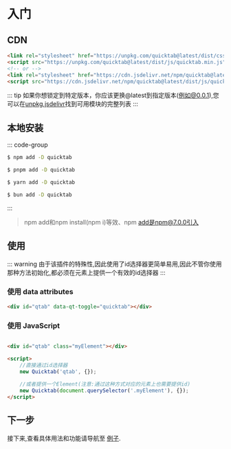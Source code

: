 # 入门



## CDN


```html
<link rel="stylesheet" href="https://unpkg.com/quicktab@latest/dist/css/quicktab.min.css"/>
<script src="https://unpkg.com/quicktab@latest/dist/js/quicktab.min.js"></script>
<!-- or -->
<link rel="stylesheet" href="https://cdn.jsdelivr.net/npm/quicktab@latest/dist/css/quicktab.min.css"/>
<script src="https://cdn.jsdelivr.net/npm/quicktab@latest/dist/js/quicktab.min.js"></script>
```

::: tip
如果你想锁定到特定版本，你应该更换@latest到指定版本(例如@0.0.1),您可以在[unpkg](https://unpkg.com/quicktab@latest/dist/),[jsdelivr](https://cdn.jsdelivr.net/npm/quicktab@latest/dist/)找到可用模块的完整列表
:::


## 本地安装

::: code-group

```sh [npm]
$ npm add -D quicktab
```

```sh [pnpm]
$ pnpm add -D quicktab
```

```sh [yarn]
$ yarn add -D quicktab
```

```sh [bun]
$ bun add -D quicktab
```

:::

> npm add和npm install(npm i)等效、npm add是npm@7.0.0引入

## 使用

::: warning
由于该插件的特殊性,因此使用了id选择器更简单易用,因此不管你使用那种方法初始化,都必须在元素上提供一个有效的id选择器
:::

### 使用 data attributes

```html
<div id="qtab" data-qt-toggle="quicktab"></div>
```

### 使用 JavaScript




```html

<div id="qtab" class="myElement"></div>

<script>
    //直接通过id选择器
    new Quicktab('qtab', {});
    
    //或者提供一个Element(注意:通过这种方式对应的元素上也需要提供id)
    new Quicktab(document.querySelector('.myElement'), {});
</script>
```





## 下一步

接下来,查看具体用法和功能请导航至 [例子](/examples/base).
